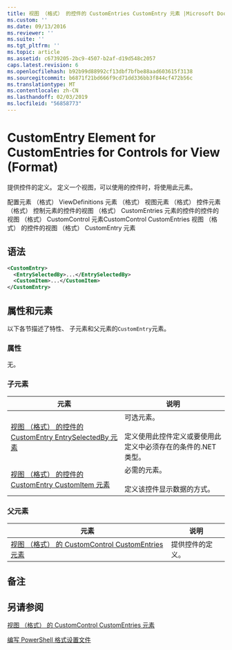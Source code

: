 ```yaml
---
title: 视图 （格式） 的控件的 CustomEntries CustomEntry 元素 |Microsoft Docs
ms.custom: ''
ms.date: 09/13/2016
ms.reviewer: ''
ms.suite: ''
ms.tgt_pltfrm: ''
ms.topic: article
ms.assetid: c6739205-2bc9-4507-b2af-d19d548c2057
caps.latest.revision: 6
ms.openlocfilehash: b92b99d88992cf13dbf7bfbe88aad603615f3138
ms.sourcegitcommit: b6871f21bd666f9cd71dd336bb3f844cf472b56c
ms.translationtype: MT
ms.contentlocale: zh-CN
ms.lasthandoff: 02/03/2019
ms.locfileid: "56858773"
---
```

# <a name="customentry-element-for-customentries-for-controls-for-view-format"></a>CustomEntry Element for CustomEntries for Controls for View (Format)

提供控件的定义。 定义一个视图，可以使用的控件时，将使用此元素。

配置元素 （格式） ViewDefinitions 元素 （格式） 视图元素 （格式） 控件元素 （格式） 控制元素的控件的视图 （格式） CustomEntries 元素的控件的控件的视图 （格式） CustomControl 元素CustomControl CustomEntries 视图 （格式） 的控件的视图 （格式） CustomEntry 元素

## <a name="syntax"></a>语法

```xml
<CustomEntry>
  <EntrySelectedBy>...</EntrySelectedBy>
  <CustomItem>...</CustomItem>
</CustomEntry>
```

## <a name="attributes-and-elements"></a>属性和元素

以下各节描述了特性、 子元素和父元素的`CustomEntry`元素。

### <a name="attributes"></a>属性

无。

### <a name="child-elements"></a>子元素

|元素|说明|
|-------------|-----------------|
|[视图 （格式） 的控件的 CustomEntry EntrySelectedBy 元素](./entryselectedby-element-for-customentry-for-controls-for-view-format.md)|可选元素。<br /><br /> 定义使用此控件定义或要使用此定义中必须存在的条件的.NET 类型。|
|[视图 （格式） 的控件的 CustomEntry CustomItem 元素](./customitem-element-for-customentry-for-controls-for-view-format.md)|必需的元素。<br /><br /> 定义该控件显示数据的方式。|

### <a name="parent-elements"></a>父元素

|元素|说明|
|-------------|-----------------|
|[视图 （格式） 的 CustomControl CustomEntries 元素](./customentries-element-for-customcontrol-for-view-format.md)|提供控件的定义。|

## <a name="remarks"></a>备注

## <a name="see-also"></a>另请参阅

[视图 （格式） 的 CustomControl CustomEntries 元素](./customentries-element-for-customcontrol-for-view-format.md)

[编写 PowerShell 格式设置文件](./writing-a-powershell-formatting-file.md)
